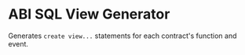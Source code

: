 # ABI SQL View Generator

Generates `create view...` statements for each contract's function and event.

